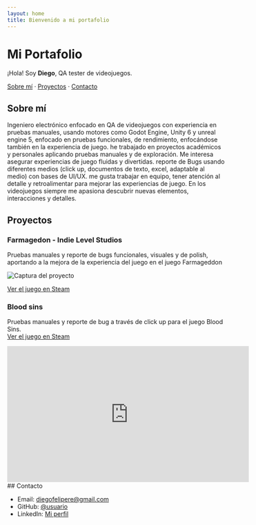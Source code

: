 ```yaml
---
layout: home
title: Bienvenido a mi portafolio
---
```


# Mi Portafolio

¡Hola! Soy **Diego**, QA tester de videojuegos.

[Sobre mí](/about/) · [Proyectos](/projects/) · [Contacto](#contacto)

## Sobre mí

Ingeniero electrónico enfocado en QA de videojuegos con experiencia en pruebas manuales, usando motores como Godot Engine, Unity 6 y unreal engine 5, enfocado en pruebas funcionales, de rendimiento, enfocándose también en la experiencia de juego. he trabajado en proyectos académicos y personales aplicando pruebas manuales y de exploración. Me interesa asegurar experiencias de juego fluidas y divertidas. reporte de Bugs usando diferentes medios (click up, documentos de texto, excel, adaptable al medio) con bases de UI/UX. me gusta trabajar en equipo, tener atención al detalle y retroalimentar para mejorar las experiencias de juego. En los videojuegos siempre me apasiona descubrir nuevas elementos, interacciones y detalles.

## Proyectos

### Farmagedon - Indie Level Studios
Pruebas manuales y reporte de bugs funcionales, visuales y de polish, aportando a la mejora de la experiencia del juego en el juego Farmageddon 

![Captura del proyecto](https://shared.akamai.steamstatic.com/store_item_assets/steam/apps/3922300/53bff41ad17d5df36ba2cf504b3132acf4a1289e/header.jpg?t=1755790358)

[Ver el juego en Steam](https://store.steampowered.com/app/3922300/Farmageddon/)

### Blood sins
Pruebas manuales y reporte de bug a través de click up para el juego Blood Sins.  
[Ver el juego en Steam](https://github.com/usuario/proyecto2)
<iframe width="560" height="315" src="https://www.youtube.com/embed/9Ff3atiB02k?si=RrbcX2g5Tfq2qOtR" title="YouTube video player" frameborder="0" allow="accelerometer; autoplay; clipboard-write; encrypted-media; gyroscope; picture-in-picture; web-share" referrerpolicy="strict-origin-when-cross-origin" allowfullscreen></iframe>
## Contacto

- Email: diegofelipere@gmail.com
- GitHub: [@usuario](https://github.com/usuario)
- LinkedIn: [Mi perfil](https://linkedin.com/in/diegofelipere)
